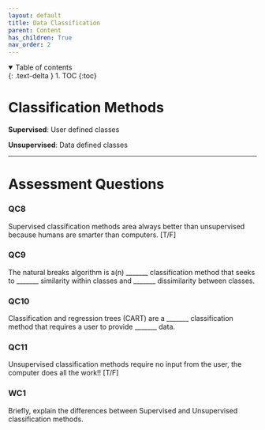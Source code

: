 ```yaml
---
layout: default
title: Data Classification
parent: Content
has_children: True
nav_order: 2
---
```


<details open markdown="block">
  <summary>
    Table of contents
  </summary>
  {: .text-delta }
1. TOC
{:toc}
</details>

# Classification Methods

**Supervised**: User defined classes

**Unsupervised**: Data defined classes


---

# Assessment Questions

### QC8

Supervised classification methods area always better than unsupervised because humans are smarter than computers. [T/F]

### QC9

The natural breaks algorithm is a(n) _______ classification method that seeks to _______ similarity within classes and _______ dissimilarity between classes.

### QC10

Classification and regression trees (CART) are a _______ classification method that requires a user to provide _______ data.

### QC11

Unsupervised classification methods require no input from the user, the computer does all the work!! [T/F]

### WC1

Briefly, explain the differences between Supervised and Unsupervised classification methods.